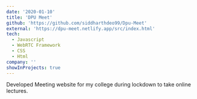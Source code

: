 ```yaml
---
date: '2020-01-10'
title: 'DPU Meet'
github: 'https://github.com/siddharthdeo99/Dpu-Meet'
external: 'https://dpu-meet.netlify.app/src/index.html'
tech:
  - Javascript
  - WebRTC Framework
  - CSS
  - Html
company: ''
showInProjects: true
---
```


Developed Meeting website for my college during lockdown to take online lectures.
